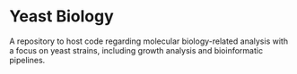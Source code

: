 # Yeast Biology

A repository to host code regarding molecular biology-related analysis with a focus on yeast strains, including growth analysis and bioinformatic pipelines.